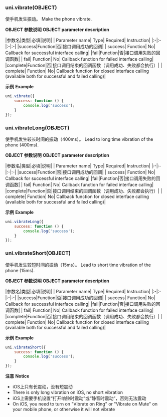 ### uni.vibrate(OBJECT)
使手机发生振动。
Make the phone vibrate.

**OBJECT 参数说明**
**OBJECT parameter description**

|参数名|类型|必填|说明|
| Parameter name| Type| Required| Instruction|
|:-|:-|:-|:-|
|success|Function|否|接口调用成功的回调|
| success| Function| No| Callback for successful interface calling|
|fail|Function|否|接口调用失败的回调函数|
| fail| Function| No| Callback function for failed interface calling|
|complete|Function|否|接口调用结束的回调函数（调用成功、失败都会执行）|
| complete| Function| No| Callback function for closed interface calling (available both for successful and failed calling)|

**示例**
**Example**

```javascript
uni.vibrate({
	success: function () {
		console.log('success');
	}
});
```

### uni.vibrateLong(OBJECT)
使手机发生较长时间的振动（400ms）。
Lead to long time vibration of the phone (400ms).

**OBJECT 参数说明**
**OBJECT parameter description**

|参数名|类型|必填|说明|
| Parameter name| Type| Required| Instruction|
|:-|:-|:-|:-|
|success|Function|否|接口调用成功的回调|
| success| Function| No| Callback for successful interface calling|
|fail|Function|否|接口调用失败的回调函数|
| fail| Function| No| Callback function for failed interface calling|
|complete|Function|否|接口调用结束的回调函数（调用成功、失败都会执行）|
| complete| Function| No| Callback function for closed interface calling (available both for successful and failed calling)|

**示例**
**Example**

```javascript
uni.vibrateLong({
	success: function () {
		console.log('success');
	}
});
```

### uni.vibrateShort(OBJECT)
使手机发生较短时间的振动（15ms）。
Lead to short time vibration of the phone (15ms).

**OBJECT 参数说明**
**OBJECT parameter description**

|参数名|类型|必填|说明|
| Parameter name| Type| Required| Instruction|
|:-|:-|:-|:-|
|success|Function|否|接口调用成功的回调|
| success| Function| No| Callback for successful interface calling|
|fail|Function|否|接口调用失败的回调函数|
| fail| Function| No| Callback function for failed interface calling|
|complete|Function|否|接口调用结束的回调函数（调用成功、失败都会执行）|
| complete| Function| No| Callback function for closed interface calling (available both for successful and failed calling)|

**示例**
**Example**

```javascript
uni.vibrateShort({
	success: function () {
		console.log('success');
	}
});
```

**注意**
**Notice**
- iOS上只有长震动，没有短震动
- There is only long vibration on iOS, no short vibration
- iOS上需要手机设置“打开响铃时震动”或“静音时震动”，否则无法震动
- On iOS, you need to turn on "Vibrate on Ring" or "Vibrate on Mute" on your mobile phone, or otherwise it will not vibrate
